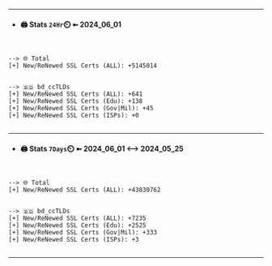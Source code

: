 

---
- #### 🖨️ **Stats** `24Hr`⏲️ ➼ 2024_06_01
```console


--> 🌐 Total
[+] New/ReNewed SSL Certs (ALL): +5145014


--> 🇧🇩 bd_ccTLDs
[+] New/ReNewed SSL Certs (ALL): +641
[+] New/ReNewed SSL Certs (Edu): +138
[+] New/ReNewed SSL Certs (Gov|Mil): +45
[+] New/ReNewed SSL Certs (ISPs): +0


```

---
- #### 🖨️ **Stats** `7Days`⏲️ ➼ 2024_06_01 <--> 2024_05_25
```console


--> 🌐 Total
[+] New/ReNewed SSL Certs (ALL): +43830762


--> 🇧🇩 bd_ccTLDs
[+] New/ReNewed SSL Certs (ALL): +7235
[+] New/ReNewed SSL Certs (Edu): +2525
[+] New/ReNewed SSL Certs (Gov|Mil): +333
[+] New/ReNewed SSL Certs (ISPs): +3


```

---

